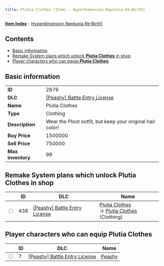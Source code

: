 ```yaml
---
title: Plutia Clothes (Item) - Hyperdimension Neptunia Re;Birth1
---
```


[**Item Index**](/neptunia/rb1/item/index.html) - [Hyperdimension Neptunia Re;Birth1](/neptunia/rb1)

## Contents

- [Basic information](#basic-information)
- [Remake System plans which unlock **Plutia Clothes** in shop](#remake-system-plans-which-unlock-plutia-clothes-in-shop)
- [Player characters who can equip **Plutia Clothes**](#player-characters-who-can-equip-plutia-clothes)
## Basic information

|   |   |
| -- | -- |
| **ID** | 2879 |
| **DLC** | [[Peashy] Battle Entry License](/neptunia/rb1/dlc/8-peashy.html) |
| **Name** | Plutia Clothes |
| **Type** | Clothing |
| **Description** | Wear the Ploot outfit, but keep your original hair color! |
| **Buy Price** | 1500000 |
| **Sell Price** | 750000 |
| **Max inventory** | 99 |


## Remake System plans which unlock **Plutia Clothes** in shop

|    | ID | DLC | Name |
| -- | -- | --- | ---- |
| <input type="checkbox" id="rb1-remake-8-438" class="trackbox" /> | 438 | [[Peashy] Battle Entry License](/neptunia/rb1/dlc/8-peashy.html) | [Plutia Clothes](/neptunia/rb1/remake/8-438-plutia-clothes.html)<br /> → [Plutia Clothes](/neptunia/rb1/item/8-2879-plutia-clothes.html) (Clothing) |


## Player characters who can equip **Plutia Clothes**

|    | ID | DLC | Name |
| -- | -- | --- | ---- |
| <input type="checkbox" id="rb1-player-8-7" class="trackbox" /> | 7 | [[Peashy] Battle Entry License](/neptunia/rb1/dlc/8-peashy.html) | [Peashy](/neptunia/rb1/player/8-7-peashy.html) |
